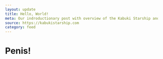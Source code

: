 ```yaml
---
layout: update
title: Hello, World!
meta: Our indroductionary post with overview of the Kabuki Starship and Astartup.
source: https://kabukistarship.com
category: feed
---
```

<h1>Penis!</h1>